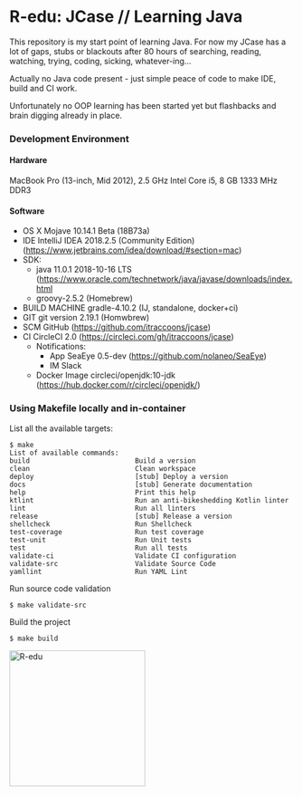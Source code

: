 # R-edu: JCase // Learning Java
This repository is my start point of learning Java.
For now my JCase has a lot of gaps, stubs or blackouts after 80 hours of
searching, reading, watching, trying, coding, sicking, whatever-ing...

Actually no Java code present - just simple peace of code to make IDE, build and CI work.

Unfortunately no OOP learning has been started yet but flashbacks and brain digging already in place.

### Development Environment

#### Hardware
MacBook Pro (13-inch, Mid 2012),  2.5 GHz Intel Core i5, 8 GB 1333 MHz DDR3	
	    
#### Software	
  * OS X Mojave 10.14.1 Beta (18B73a)
  * IDE IntelliJ IDEA 2018.2.5 (Community Edition) (https://www.jetbrains.com/idea/download/#section=mac)
  * SDK:
    * java 11.0.1 2018-10-16 LTS (https://www.oracle.com/technetwork/java/javase/downloads/index.html
    * groovy-2.5.2 (Homebrew)
  * BUILD MACHINE gradle-4.10.2 (IJ, standalone, docker+ci)
  * GIT	git version 2.19.1 (Homwbrew)
  * SCM	GitHub (https://github.com/itraccoons/jcase)
  * CI CircleCI 2.0 (https://circleci.com/gh/itraccoons/jcase)
    * Notifications:
      * App SeaEye 0.5-dev (https://github.com/nolaneo/SeaEye)
      * IM Slack
    * Docker Image circleci/openjdk:10-jdk (https://hub.docker.com/r/circleci/openjdk/)

### Using Makefile locally and in-container
List all the available targets:

	$ make
    List of available commands:
    build                          Build a version
    clean                          Clean workspace
    deploy                         [stub] Deploy a version
    docs                           [stub] Generate documentation
    help                           Print this help
    ktlint                         Run an anti-bikeshedding Kotlin linter
    lint                           Run all linters
    release                        [stub] Release a version
    shellcheck                     Run Shellcheck
    test-coverage                  Run test coverage
    test-unit                      Run Unit tests
    test                           Run all tests
    validate-ci                    Validate CI configuration
    validate-src                   Validate Source Code
    yamllint                       Run YAML Lint

Run source code validation

	$ make validate-src

Build the project

	$ make build

<p align="left">
  <img src="https://scontent.fhrk1-1.fna.fbcdn.net/v/t1.0-9/43756480_1194500660718042_3407559282357436416_n.png?_nc_cat=105&_nc_ht=scontent.fhrk1-1.fna&oh=454789711c1d02145e22f8c492a421b5&oe=5C8A76E0" width="240" title="R-edu"
</p>
